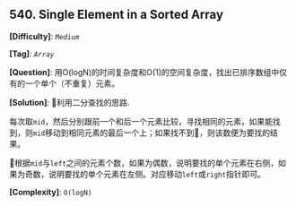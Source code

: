 ## 540. Single Element in a Sorted Array

__[Difficulty]__: _`Medium`_

__[Tag]__: _`Array`_

__[Question]__: 用O(logN)的时间复杂度和O(1)的空间复杂度，找出已排序数组中仅有的一个单个（不重复）元素。

__[Solution]__: 利用二分查找的思路.

每次取`mid`，然后分别跟前一个和后一个元素比较，寻找相同的元素，如果能找到，则`mid`移动到相同元素的最后一个上；如果找不到，则该数便为要找的结果。

根据`mid`与`left`之间的元素个数，如果为偶数，说明要找的单个元素在右侧，如果为奇数，说明要找的单个元素在左侧。对应移动`left`或`right`指针即可。

__[Complexity]__: `O(logN)`
